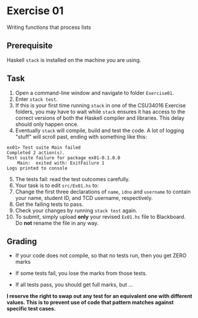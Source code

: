 # Exercise 01

Writing functions that process lists

## Prerequisite

Haskell `stack` is installed on the machine you are using.


## Task

1. Open a command-line window and navigate to folder `Exercise01`.
2. Enter `stack test`. 
3. If this is your first time running `stack` in one of the CSU34016 Exercise folders, you may have to wait while `stack` ensures it has access to the correct versions of both the Haskell compiler and libraries. This delay should only happen once.
4. Eventually `stack` will compile, build and test the code. A lot of logging "stuff" will scroll past, ending with something like this:  

```
ex01> Test suite Main failed
Completed 2 action(s).
Test suite failure for package ex01-0.1.0.0
    Main:  exited with: ExitFailure 1
Logs printed to console
```
5. The tests fail: read the test outcomes carefully. 
6. Your task is to edit `src/Ex01.hs` to:
  1. Change the first three declarations of `name`, `idno` and `username` to contain your name, student ID, and TCD username, respectively.
  2. Get the failing tests to pass. 
  3. Check your changes by running `stack test` again.
7. To submit, simply upload **only** your revised `Ex01.hs` file to Blackboard. Do **not** rename the file in any way.

## Grading

* If your code does not compile, so that no tests run, then you get ZERO marks

* If some tests fail, you lose the marks from those tests.

* If all tests pass, you should get full marks, but ...

**I reserve the right to swap out any test for an equivalent one
with different values. This is to prevent use of code that pattern matches
against specific test cases.**

